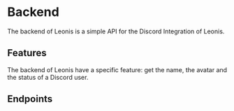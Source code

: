 # Backend

The backend of Leonis is a simple API for the Discord Integration of Leonis.

## Features
The backend of Leonis have a specific feature: get the name, the avatar and the status of a Discord user.

## Endpoints
<swagger-ui src="assets/swagger.json"/>